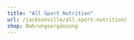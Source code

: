 ```yaml
---
title: "All Sport Nutrition"
url: /jacksonville/all-sport-nutrition/
shop: Nahrungsergänzung
---
```

